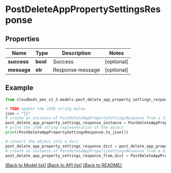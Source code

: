 # PostDeleteAppPropertySettingsResponse


## Properties

Name | Type | Description | Notes
------------ | ------------- | ------------- | -------------
**success** | **bool** | Success | [optional] 
**message** | **str** | Response message | [optional] 

## Example

```python
from cloudbeds_pms_v1_3.models.post_delete_app_property_settings_response import PostDeleteAppPropertySettingsResponse

# TODO update the JSON string below
json = "{}"
# create an instance of PostDeleteAppPropertySettingsResponse from a JSON string
post_delete_app_property_settings_response_instance = PostDeleteAppPropertySettingsResponse.from_json(json)
# print the JSON string representation of the object
print(PostDeleteAppPropertySettingsResponse.to_json())

# convert the object into a dict
post_delete_app_property_settings_response_dict = post_delete_app_property_settings_response_instance.to_dict()
# create an instance of PostDeleteAppPropertySettingsResponse from a dict
post_delete_app_property_settings_response_from_dict = PostDeleteAppPropertySettingsResponse.from_dict(post_delete_app_property_settings_response_dict)
```
[[Back to Model list]](../README.md#documentation-for-models) [[Back to API list]](../README.md#documentation-for-api-endpoints) [[Back to README]](../README.md)


